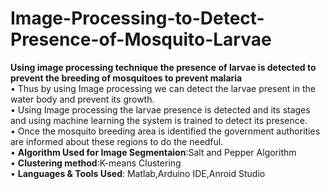 # Image-Processing-to-Detect-Presence-of-Mosquito-Larvae
**Using image processing technique the presence of larvae is detected to prevent the breeding of mosquitoes to prevent malaria**<br>
• Thus by using Image processing we can detect the larvae present in the water body and prevent its growth.<br>
• Using Image processing the larvae presence is detected and its stages and using machine learning the system is trained to detect its presence.<br>
• Once the mosquito breeding area is identified the government authorities are informed about these regions to do the needful.<br>
• **Algorithm Used for Image Segmentaion**:Salt and Pepper Algorithm<br>
• **Clustering method**:K-means Clustering<br>
• **Languages & Tools Used**: Matlab,Arduino IDE,Anroid Studio<br>
